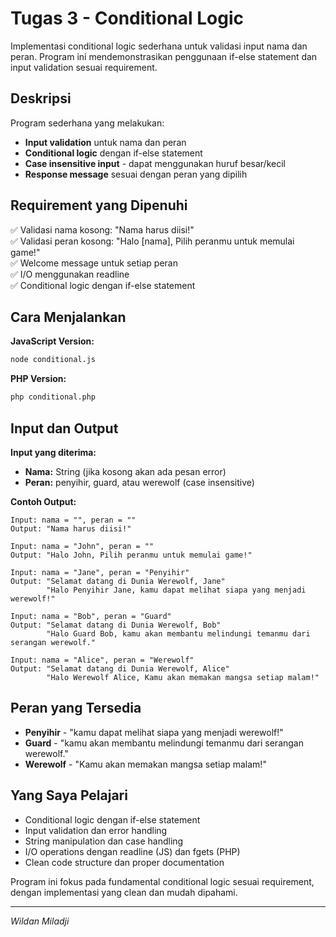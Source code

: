 # Tugas 3 - Conditional Logic

Implementasi conditional logic sederhana untuk validasi input nama dan peran. Program ini mendemonstrasikan penggunaan if-else statement dan input validation sesuai requirement.

## Deskripsi

Program sederhana yang melakukan:
- **Input validation** untuk nama dan peran
- **Conditional logic** dengan if-else statement
- **Case insensitive input** - dapat menggunakan huruf besar/kecil
- **Response message** sesuai dengan peran yang dipilih

## Requirement yang Dipenuhi

✅ Validasi nama kosong: "Nama harus diisi!"  
✅ Validasi peran kosong: "Halo [nama], Pilih peranmu untuk memulai game!"  
✅ Welcome message untuk setiap peran  
✅ I/O menggunakan readline  
✅ Conditional logic dengan if-else statement  

## Cara Menjalankan

**JavaScript Version:**
```bash
node conditional.js
```

**PHP Version:**
```bash
php conditional.php
```

## Input dan Output

**Input yang diterima:**
- **Nama:** String (jika kosong akan ada pesan error)
- **Peran:** penyihir, guard, atau werewolf (case insensitive)

**Contoh Output:**

```
Input: nama = "", peran = ""
Output: "Nama harus diisi!"

Input: nama = "John", peran = ""  
Output: "Halo John, Pilih peranmu untuk memulai game!"

Input: nama = "Jane", peran = "Penyihir"
Output: "Selamat datang di Dunia Werewolf, Jane"
        "Halo Penyihir Jane, kamu dapat melihat siapa yang menjadi werewolf!"

Input: nama = "Bob", peran = "Guard"
Output: "Selamat datang di Dunia Werewolf, Bob"
        "Halo Guard Bob, kamu akan membantu melindungi temanmu dari serangan werewolf."

Input: nama = "Alice", peran = "Werewolf"  
Output: "Selamat datang di Dunia Werewolf, Alice"
        "Halo Werewolf Alice, Kamu akan memakan mangsa setiap malam!"
```

## Peran yang Tersedia

- **Penyihir** - "kamu dapat melihat siapa yang menjadi werewolf!"
- **Guard** - "kamu akan membantu melindungi temanmu dari serangan werewolf."  
- **Werewolf** - "Kamu akan memakan mangsa setiap malam!"

## Yang Saya Pelajari

- Conditional logic dengan if-else statement
- Input validation dan error handling
- String manipulation dan case handling
- I/O operations dengan readline (JS) dan fgets (PHP)
- Clean code structure dan proper documentation

Program ini fokus pada fundamental conditional logic sesuai requirement, dengan implementasi yang clean dan mudah dipahami.

---
*Wildan Miladji*